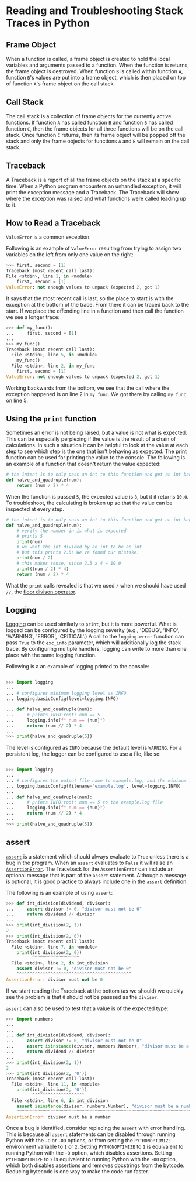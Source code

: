 # Reading and Troubleshooting Stack Traces in Python

## Frame Object

When a function is called, a frame object is created to hold the local variables and arguments passed to a function.
When the function is returns, the frame object is destroyed.
When function `B` is called within function `A`, function `B`'s values are put into a frame object, which is then placed on top of function `A`'s frame object on the call stack.

## Call Stack

The call stack is a collection of frame objects for the currently active functions.
If function `A` has called function `B` and function `B` has called function `C`, then the frame objects for all three functions will be on the call stack.
Once function `C` returns, then its frame object will be popped off the stack and only the frame objects for functions `A` and `B` will remain on the call stack.

## Traceback

A Traceback is a report of all the frame objects on the stack at a specific time.
When a Python program encounters an unhandled exception, it will print the exception message and a Traceback.
The Traceback will show where the exception was raised and what functions were called leading up to it.

## How to Read a Traceback

`ValueError` is a common exception.

Following is an example of `ValueError` resulting from trying to assign two variables on the left from only one value on the right:

```python
>>> first, second = [1]
Traceback (most recent call last):
File <stdin>, line 1, in <module>
    first, second = [1]
ValueError: not enough values to unpack (expected 2, got 1)

```

It says that the most recent call is last, so the place to start is with the exception at the bottom of the trace.
From there it can be traced back to the start.
If we place the offending line in a function and then call the function we see a longer trace:

```python
>>> def my_func():
...     first, second = [1]
...
>>> my_func()
Traceback (most recent call last):
  File <stdin>, line 5, in <module>
    my_func()
  File <stdin>, line 2, in my_func
    first, second = [1]
ValueError: not enough values to unpack (expected 2, got 1)

```

Working backwards from the bottom, we see that the call where the exception happened is on line 2 in `my_func`.
We got there by calling `my_func` on line 5.

## Using the `print` function

Sometimes an error is not being raised, but a value is not what is expected.
This can be especially perplexing if the value is the result of a chain of calculations.
In such a situation it can be helpful to look at the value at each step to see which step is the one that isn't behaving as expected.
The [print][print] function can be used for printing the value to the console.
The following is an example of a function that doesn't return the value expected:

```python
# the intent is to only pass an int to this function and get an int back
def halve_and_quadruple(num):
    return (num / 2) * 4
```

When the function is passed `5`, the expected value is `8`, but it it returns `10.0`.
To troubleshoot, the calculating is broken up so that the value can be inspected at every step.

```python
# the intent is to only pass an int to this function and get an int back
def halve_and_quadruple(num):
    # verify the number in is what is expected
    # prints 5
    print(num)
    # we want the int divided by an int to be an int
    # but this prints 2.5! We've found our mistake.
    print(num / 2)
    # this makes sense, since 2.5 x 4 = 10.0
    print((num / 2) * 4)
    return (num / 2) * 4

```

What the `print` calls revealed is that we used `/` when we should have used `//`, the [floor divison operator][floor divison operator].

## Logging

[Logging][logging] can be used similarly to `print`, but it is more powerful.
What is logged can be configured by the logging severity (e.g., 'DEBUG', 'INFO', 'WARNING', 'ERROR', 'CRITICAL'.)
A call to the `logging.error` function can pass `True` to the `exc_info` parameter, which will additionally log the stack trace.
By configuring multiple handlers, logging can write to more than one place with the same logging function.

Following is a an example of logging printed to the console:

```python

>>> import logging
...
... # configures minimum logging level as INFO
... logging.basicConfig(level=logging.INFO)

... def halve_and_quadruple(num):
...     # prints INFO:root: num == 5
...     logging.info(f" num == {num}")
...     return (num // 2) * 4
...
>>> print(halve_and_quadruple(5))

```

The level is configured as `INFO` because the default level is `WARNING`.
For a persistent log, the logger can be configured to use a file, like so:

```python

>>> import logging
...
... # configures the output file name to example.log, and the minimum logging level as INFO
... logging.basicConfig(filename='example.log', level=logging.INFO)
...
... def halve_and_quadruple(num):
...     # prints INFO:root: num == 5 to the example.log file
...     logging.info(f" num == {num}")
...     return (num // 2) * 4
...
>>> print(halve_and_quadruple(5))

```

## assert

[`assert`][assert] is a statement which should always evaluate to `True` unless there is a bug in the program.
When an `assert` evaluates to `False` it will raise an [`AssertionError`][AssertionError].
The Traceback for the `AssertionError` can include an optional message that is part of the `assert` statement.
Although a message is optional, it is good practice to always include one in the `assert` definition.

The following is an example of using `assert`:

```python
>>> def int_division(dividend, divisor):
...     assert divisor != 0, "divisor must not be 0"
...     return dividend // divisor
...
>>> print(int_division(2, 1))
2
>>> print(int_division(2, 0))
Traceback (most recent call last):
  File <stdin>, line 7, in <module>
    print(int_division(2, 0))
          ^^^^^^^^^^^^^^^^^^
  File <stdin>, line 2, in int_division
    assert divisor != 0, "divisor must not be 0"
    ^^^^^^^^^^^^^^^^^^^^^^^^^^^^^^^^^^^^^^^^^^^^
AssertionError: divisor must not be 0

```

If we start reading the Traceback at the bottom (as we should) we quickly see the problem is that `0` should not be passsed as the `divisor`.

`assert` can also be used to test that a value is of the expected type:

```python
>>> import numbers
...
...
... def int_division(dividend, divisor):
...     assert divisor != 0, "divisor must not be 0"
...     assert isinstance(divisor, numbers.Number), "divisor must be a number"
...     return dividend // divisor
...
>>> print(int_division(2, 1))
2
>>> print(int_division(2, '0'))
Traceback (most recent call last):
  File <stdin>, line 11, in <module>
    print(int_division(2, '0'))
          ^^^^^^^^^^^^^^^^^^^^
  File <stdin>, line 6, in int_division
    assert isinstance(divisor, numbers.Number), "divisor must be a number"
    ^^^^^^^^^^^^^^^^^^^^^^^^^^^^^^^^^^^^^^^^^^^^^^^^^^^^^^^^^^^^^^^^^^^^^^
AssertionError: divisor must be a number
```

Once a bug is identified, consider replacing the `assert` with error handling.
This is because all `assert` statements can be disabled through running Python with the `-O` or `-OO` options, or from setting the `PYTHONOPTIMIZE` environment variable to `1` or `2`.
Setting `PYTHONOPTIMIZE` to `1` is equivalent to running Python with the `-O` option, which disables assertions.
Setting `PYTHONOPTIMIZE` to `2` is equivalent to running Python with the `-OO` option, which both disables assertions and removes docstrings from the bytcode.
Reducing bytecode is one way to make the code run faster.

[assert]: https://realpython.com/python-assert-statement/
[AssertionError]: https://www.geeksforgeeks.org/python-assertion-error/
[floor divison operator]: https://www.codingem.com/python-floor-division
[logging]: https://docs.python.org/3/howto/logging.html
[print]: https://www.w3schools.com/python/ref_func_print.asp
